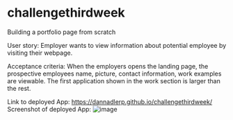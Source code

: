 # challengethirdweek
Building a portfolio page from scratch

User story:
Employer wants to view information about potential employee by visiting their webpage.

Acceptance criteria:
When the employers opens the landing page, the prospective employees name, picture, contact information, work examples are viewable. The first application shown in the work section is larger than the rest.


Link to deployed App: https://dannadlerp.github.io/challengethirdweek/
Screenshot of deployed App: ![image](https://github.com/dannadlerp/challengethirdweek/assets/142226474/43f9d033-b13f-4e27-9771-1df440c36eea)
